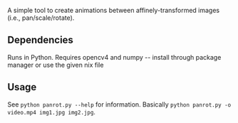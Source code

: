 A simple tool to create animations between affinely-transformed images (i.e., pan/scale/rotate).

## Dependencies
Runs in Python. Requires opencv4 and numpy -- install through package manager or use the given nix file

## Usage
See `python panrot.py --help` for information. Basically `python panrot.py -o video.mp4 img1.jpg img2.jpg`.
